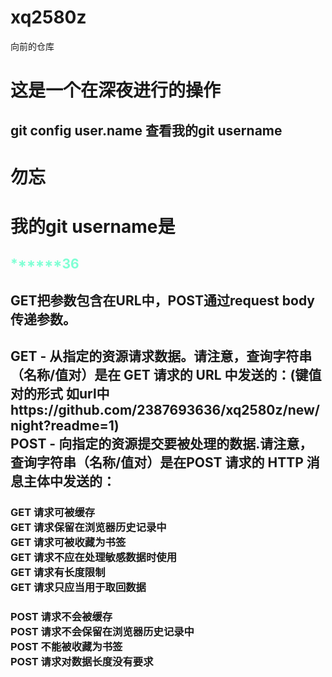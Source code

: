 # xq2580z
向前的仓库
<h1>这是一个在深夜进行的操作</h1>
<h2>git config user.name 查看我的git username </h2>
<p style:color='red'><h1>勿忘</h1></p>
<h1>
    我的git username是
</h1>
</r>
<h2 style="color: aquamarine">
    ******36
</h2>
<h2>
    GET把参数包含在URL中，POST通过request body传递参数。
</h2>
<H2>
    GET - 从指定的资源请求数据。请注意，查询字符串（名称/值对）是在 GET 请求的 URL 中发送的：(键值对的形式 如url中https://github.com/2387693636/xq2580z/new/night?readme=1)
    </br>POST - 向指定的资源提交要被处理的数据.请注意，查询字符串（名称/值对）是在POST 请求的 HTTP 消息主体中发送的：
</H2>
<h3>
    GET 请求可被缓存</br>
    GET 请求保留在浏览器历史记录中</br>
    GET 请求可被收藏为书签</br>
    GET 请求不应在处理敏感数据时使用</br>
    GET 请求有长度限制</br>
    GET 请求只应当用于取回数据</br>
</h3>
<H3>
    POST 请求不会被缓存</br>
    POST 请求不会保留在浏览器历史记录中</br>
    POST 不能被收藏为书签</br>
    POST 请求对数据长度没有要求</br>
</H3>
